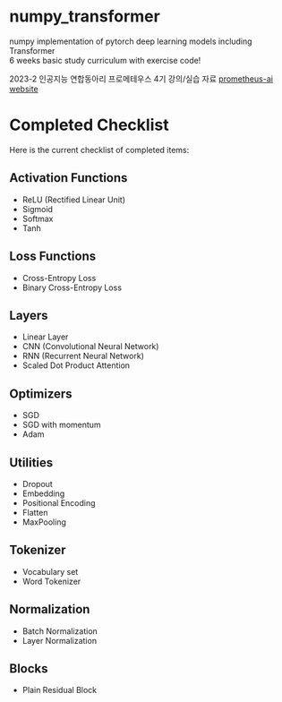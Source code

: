# numpy_transformer
numpy implementation of pytorch deep learning models including Transformer \
6 weeks basic study curriculum with exercise code!

2023-2 인공지능 연합동아리 프로메테우스 4기 강의/실습 자료
[prometheus-ai website](https://prometheus-ai.net/about)

# Completed Checklist

Here is the current checklist of completed items:

## Activation Functions
- ReLU (Rectified Linear Unit)
- Sigmoid
- Softmax
- Tanh

## Loss Functions
- Cross-Entropy Loss
- Binary Cross-Entropy Loss

## Layers
- Linear Layer
- CNN (Convolutional Neural Network)
- RNN (Recurrent Neural Network)
- Scaled Dot Product Attention

## Optimizers
- SGD
- SGD with momentum
- Adam

## Utilities
- Dropout
- Embedding
- Positional Encoding
- Flatten
- MaxPooling

## Tokenizer
- Vocabulary set
- Word Tokenizer

## Normalization
- Batch Normalization
- Layer Normalization

## Blocks
- Plain Residual Block

